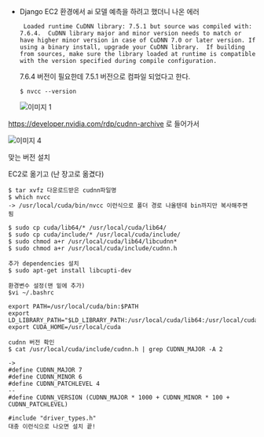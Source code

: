 - Django EC2 환경에서 ai 모델 예측을 하려고 했더니 나온 에러

  ```
   Loaded runtime CuDNN library: 7.5.1 but source was compiled with: 7.6.4.  CuDNN library major and minor version needs to match or have higher minor version in case of CuDNN 7.0 or later version. If using a binary install, upgrade your CuDNN library.  If building from sources, make sure the library loaded at runtime is compatible with the version specified during compile configuration.
  ```

  7.6.4 버전이 필요한데 7.5.1 버전으로 컴파일 되었다고 한다.

  ```
  $ nvcc --version
  ```

  ![이미지 1](https://user-images.githubusercontent.com/30336831/101304142-f4450500-3882-11eb-8855-4257fe5e20e0.png)

https://developer.nvidia.com/rdp/cudnn-archive 로 들어가서

![이미지 4](https://user-images.githubusercontent.com/30336831/101304313-57369c00-3883-11eb-89b3-ea59595a5575.png)

맞는 버전 설치

EC2로 옮기고 (난 장고로 옮겼다)

```
$ tar xvfz 다운로드받은 cudnn파일명
$ which nvcc
-> /usr/local/cuda/bin/nvcc 이런식으로 폴더 경로 나올텐데 bin까지만 복사해주면 됨

$ sudo cp cuda/lib64/* /usr/local/cuda/lib64/
$ sudo cp cuda/include/* /usr/local/cuda/include/
$ sudo chmod a+r /usr/local/cuda/lib64/libcudnn*
$ sudo chmod a+r /usr/local/cuda/include/cudnn.h

추가 dependencies 설치
$ sudo apt-get install libcupti-dev

환경변수 설정(맨 밑에 추가)
$vi ~/.bashrc

export PATH=/usr/local/cuda/bin:$PATH
export LD_LIBRARY_PATH="$LD_LIBRARY_PATH:/usr/local/cuda/lib64:/usr/local/cuda/extras/CUPTI/lib64" export CUDA_HOME=/usr/local/cuda

cudnn 버전 확인
$ cat /usr/local/cuda/include/cudnn.h | grep CUDNN_MAJOR -A 2

->
#define CUDNN_MAJOR 7
#define CUDNN_MINOR 6
#define CUDNN_PATCHLEVEL 4
--
#define CUDNN_VERSION (CUDNN_MAJOR * 1000 + CUDNN_MINOR * 100 + CUDNN_PATCHLEVEL)

#include "driver_types.h"
대충 이런식으로 나오면 설치 끝!
```